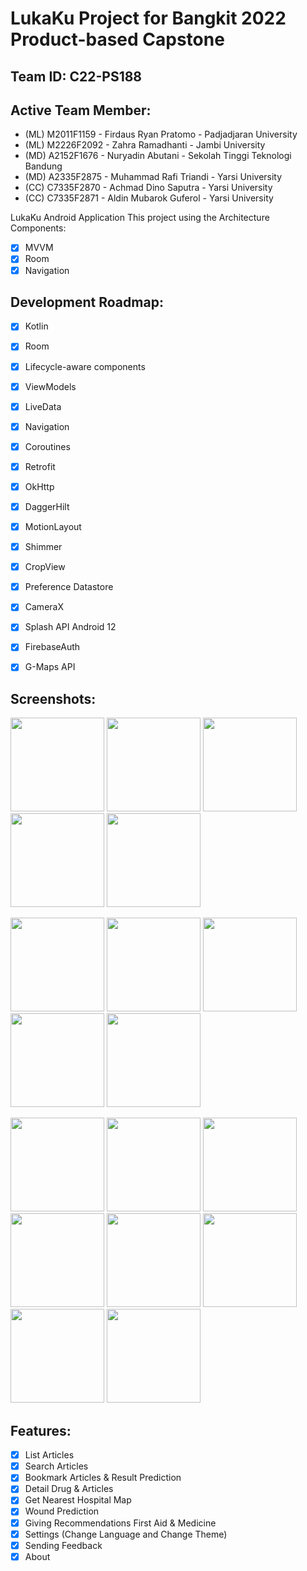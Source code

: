 # LukaKu Project for Bangkit 2022 Product-based Capstone

## Team ID: C22-PS188

## Active Team Member:
- (ML) M2011F1159 - Firdaus Ryan Pratomo - Padjadjaran University
- (ML) M2226F2092 - Zahra Ramadhanti - Jambi University
- (MD) A2152F1676 - Nuryadin Abutani - Sekolah Tinggi Teknologi Bandung
- (MD) A2335F2875 - Muhammad Rafi Triandi - Yarsi University
- (CC) C7335F2870 - Achmad Dino Saputra  - Yarsi University
- (CC) C7335F2871 - Aldin Mubarok Guferol  - Yarsi University

LukaKu Android Application
This project using the Architecture Components:
- [x] MVVM
- [x] Room
- [x] Navigation

## Development Roadmap:
- [x] Kotlin
- [x] Room
- [x] Lifecycle-aware components

- [x] ViewModels
- [x] LiveData
- [x] Navigation
- [x] Coroutines
- [x] Retrofit
- [x] OkHttp
- [x] DaggerHilt
- [x] MotionLayout
- [x] Shimmer
- [x] CropView
- [x] Preference Datastore
- [x] CameraX
- [x] Splash API Android 12
- [x] FirebaseAuth
- [x] G-Maps API

## Screenshots:
<p float="left">
  <img src="https://user-images.githubusercontent.com/61121146/173271431-097eafae-e07f-4720-be13-9bb5cec0b302.png" width="150" />
  <img src="https://user-images.githubusercontent.com/61121146/173271459-4de5b408-ebad-474e-a4e2-7a9337165e50.png" width="150" /> 
  <img src="https://user-images.githubusercontent.com/61121146/173271535-ad513a8b-a06f-4a1d-8e9d-6da02a10bd96.png" width="150" />
  <img src="https://user-images.githubusercontent.com/61121146/173271547-45affed2-da1a-4ace-af1b-a32ea59bca5a.png" width="150" />
  <img src="https://user-images.githubusercontent.com/61121146/173271562-691cee97-f96e-4d3b-b930-c0321fe59306.png" width="150" />
</p>

<p float="left">
  <img src="https://user-images.githubusercontent.com/61121146/173271646-885d8844-10b6-4178-ae8e-5687ac868101.png" width="150" />
  <img src="https://user-images.githubusercontent.com/61121146/173271669-1a114b4f-d640-4559-8f0a-7a094d40a9ca.png" width="150" /> 
  <img src="https://user-images.githubusercontent.com/61121146/173271743-44859fb7-3d81-443a-8d03-bc3405748eb6.png" width="150" />
  <img src="https://user-images.githubusercontent.com/61121146/173271762-4091e122-7c94-4fec-9232-a1a7891c6cba.png" width="150" />
  <img src="https://user-images.githubusercontent.com/61121146/173271674-7a53d01f-27b8-4300-8581-64f69126072a.png" width="150" />
</p>

<p float="left">
  <img src="https://user-images.githubusercontent.com/61121146/173271692-3605e7ab-791e-47da-8401-fbea5e195e17.png" width="150" />
  <img src="https://user-images.githubusercontent.com/61121146/173271846-e9e5012e-a681-4a3a-a6f0-16a3fdb6917e.png" width="150" /> 
  <img src="https://user-images.githubusercontent.com/61121146/173271859-bb32b8d3-516b-4418-a9ea-9dd7c5cf8726.png" width="150" />
  <img src="https://user-images.githubusercontent.com/61121146/173271869-f8ea6f72-7077-4a31-9303-15dd81cac825.png" width="150" />
  <img src="https://user-images.githubusercontent.com/61121146/173271889-e97e4f5a-28c8-49c9-a7d1-88c56bad3cca.png" width="150" />
  <img src="https://user-images.githubusercontent.com/61121146/173271901-8321a9cc-8d71-4e19-9bbf-c63ea1e79220.png" width="150" />
  <img src="https://user-images.githubusercontent.com/61121146/173271945-b456b3cc-555b-44b8-a43a-55d89138f709.png" width="150" />
  <img src="https://user-images.githubusercontent.com/61121146/173271957-d6739605-9d81-414c-bf85-902db57ff5e2.png" width="150" />
</p>

## Features:
- [x] List Articles
- [x] Search Articles
- [x] Bookmark Articles & Result Prediction
- [x] Detail Drug & Articles
- [x] Get Nearest Hospital Map
- [x] Wound Prediction
- [x] Giving Recommendations First Aid & Medicine
- [x] Settings (Change Language and Change Theme)
- [x] Sending Feedback
- [x] About
